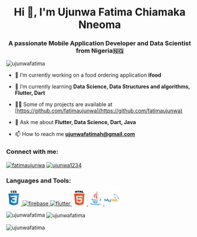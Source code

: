 <h1 align="center">Hi 👋, I'm Ujunwa Fatima Chiamaka Nneoma</h1>
<h3 align="center">A passionate Mobile Application Developer and Data Scientist from Nigeria🇳🇬</h3>

<p align="left"> <img src="https://komarev.com/ghpvc/?username=ujunwafatima&label=Profile%20views&color=0e75b6&style=flat" alt="ujunwafatima" /> </p>

- 🔭 I’m currently working on a food ordering application **ifood**

- 🌱 I’m currently learning **Data Science, Data Structures and algorithms, Flutter, Dart**

- 👨‍💻 Some of my projects are available at [https://github.com/fatimaujunwa](https://github.com/fatimaujunwa)

- 💬 Ask me about **Flutter, Data Science, Dart, Java**

- 📫 How to reach me **ujunwafatimah@gmail.com**

<h3 align="left">Connect with me:</h3>
<p align="left">
<a href="https://linkedin.com/in/ujunwafatima" target="blank"><img align="center" src="https://raw.githubusercontent.com/rahuldkjain/github-profile-readme-generator/master/src/images/icons/Social/linked-in-alt.svg" alt="fatimaujunwa" height="30" width="40" /></a>
<a href="https://www.leetcode.com/ujunwa1234" target="blank"><img align="center" src="https://raw.githubusercontent.com/rahuldkjain/github-profile-readme-generator/master/src/images/icons/Social/leet-code.svg" alt="ujunwa1234" height="30" width="40" /></a>
</p>

<h3 align="left">Languages and Tools:</h3>
<p align="left"> <a href="https://www.w3schools.com/css/" target="_blank" rel="noreferrer"> <img src="https://raw.githubusercontent.com/devicons/devicon/master/icons/css3/css3-original-wordmark.svg" alt="css3" width="40" height="40"/> </a> <a href="https://firebase.google.com/" target="_blank" rel="noreferrer"> <img src="https://www.vectorlogo.zone/logos/firebase/firebase-icon.svg" alt="firebase" width="40" height="40"/> </a> <a href="https://flutter.dev" target="_blank" rel="noreferrer"> <img src="https://www.vectorlogo.zone/logos/flutterio/flutterio-icon.svg" alt="flutter" width="40" height="40"/> </a> <a href="https://www.w3.org/html/" target="_blank" rel="noreferrer"> <img src="https://raw.githubusercontent.com/devicons/devicon/master/icons/html5/html5-original-wordmark.svg" alt="html5" width="40" height="40"/> </a> <a href="https://www.java.com" target="_blank" rel="noreferrer"> <img src="https://raw.githubusercontent.com/devicons/devicon/master/icons/java/java-original.svg" alt="java" width="40" height="40"/> </a> <a href="https://www.mysql.com/" target="_blank" rel="noreferrer"> <img src="https://raw.githubusercontent.com/devicons/devicon/master/icons/mysql/mysql-original-wordmark.svg" alt="mysql" width="40" height="40"/> </a> </p>

<p><img align="left" src="https://github-readme-stats.vercel.app/api/top-langs?username=fatimaujunwa&show_icons=true&locale=en&layout=compact" alt="ujunwafatima" /></p>

<p>&nbsp;<img align="center" src="https://github-readme-stats.vercel.app/api?username=fatimaujunwa&show_icons=true&locale=en" alt="ujunwafatima" /></p>

<p><img align="center" src="https://github-readme-streak-stats.herokuapp.com/?user=fatimaujunwa&" alt="ujunwafatima" /></p>
